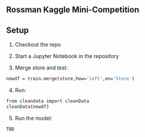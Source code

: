 ## Rossman Kaggle Mini-Competition

## Setup

1. Checkout the repo

2. Start a Jupyter Notebook in the repository

3. Merge store and test:
```bash
newdf = train.merge(store,how='left',on='Store')
```

4. Run:
```bash
from cleandata import cleanData
cleanData(newdf)
```

5. Run the model:
```bash
TBD
```
